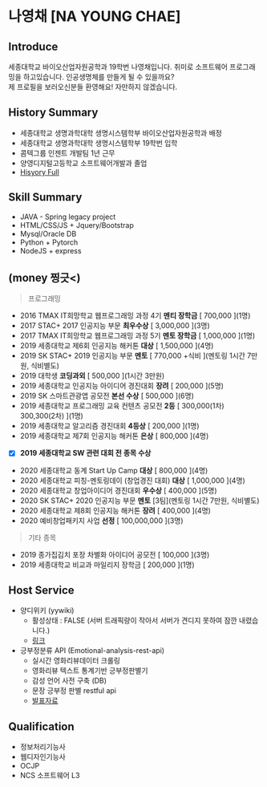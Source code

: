 # 나영채 [NA YOUNG CHAE]
## Introduce
세종대학교 바이오산업자원공학과 19학번 나영채입니다. 취미로 소프트웨어 프로그래밍을 하고있습니다. 인공생명체를 만들게 될 수 있을까요?  
제 프로필을 보러오신분들 환영해요! 자만하지 않겠습니다.

## History Summary
- 세종대학교 생명과학대학 생명시스템학부 바이오산업자원공학과 배정
- 세종대학교 생명과학대학 생명시스템학부 19학번 입학
- 콤텍그룹 인젠트 개발팀 1년 근무
- 양영디지털고등학교 소프트웨어개발과 졸업
- [Hisyory Full]()

## Skill Summary
- JAVA - Spring legacy project
- HTML/CSS/JS + Jquery/Bootstrap
- Mysql/Oracle DB
- Python + Pytorch
- NodeJS + express

## (money 찡긋<)
> 프로그래밍
- 2016 TMAX IT희망학교 웹프로그래밍 과정 4기 **멘티 장학금** \[ 700,000 \](1명)
- 2017 STAC+ 2017 인공지능 부문 **최우수상** \[ 3,000,000 \](3명)
- 2017 TMAX IT희망학교 웹프로그래밍 과정 5기 **멘토 장학금** \[ 1,000,000 \](1명)
- 2019 세종대학교 제6회 인공지능 해커톤 **대상** \[ 1,500,000 \](4명)
- 2019 SK STAC+ 2019 인공지능 부문 **멘토** \[ 770,000 +식비 \](멘토링 1시간 7만원, 식비별도)
- 2019 대학생 **코딩과외** \[ 500,000 \](1시간 3만원)
- 2019 세종대학교 인공지능 아이디어 경진대회 **장려** \[ 200,000 \](5명)
- 2019 SK 스마트관광앱 공모전 **본선 수상** \[ 500,000 \](6명)
- 2019 세종대학교 프로그래밍 교육 컨텐츠 공모전 **2등** \[ 300,000(1차) 300,300(2차) \](1명)
- 2019 세종대학교 알고리즘 경진대회 **4등상** \[ 200,000 \](1명)
- 2019 세종대학교 제7회 인공지능 해커톤 **은상** \[ 800,000 \](4명)  
- [x] **2019 세종대학교 SW 관련 대회 전 종목 수상** 
- 2020 세종대학교 동계 Start Up Camp **대상** \[ 800,000 \](4명)
- 2020 세종대학교 피칭-멘토링데이 (창업경진 대회) **대상** \[ 1,000,000 \](4명)
- 2020 세종대학교 창업아이디어 경진대회 **우수상** \[ 400,000 \](5명)
- 2020 SK STAC+ 2020 인공지능 부문 **멘토** \[3팀\](멘토링 1시간 7만원, 식비별도)
- 2020 세종대학교 제8회 인공지능 해커톤 **장려** \[ 400,000 \](4명)
- 2020 예비창업패키지 사업 **선정** \[ 100,000,000 \](3명)

> 기타 종목 
- 2019 종가집김치 포장 차별화 아이디어 공모전 \[ 100,000 \](3명)
- 2019 세종대학교 비교과 마일리지 장학금 \[ 200,000 \](1명)

## Host Service
- 양디위키 (yywiki)
	- 활성상태 : FALSE (서버 트래픽량이 작아서 서버가 견디지 못하여 잠깐 내렸습니다.)
	- [링크](http://yywiki.lunab.xyz)
- 긍부정분류 API (Emotional-analysis-rest-api)
	- 실시간 영화리뷰데이터 크롤링
	- 영화리뷰 텍스트 통계기반 긍부정판별기
	- 감성 언어 사전 구축 (DB)
	- 문장 긍부정 판별 restful api
	- [발표자료](https://github.com/lunaB/Text-Emotional-Analysis-Rest-API/blob/master/Text-Emotional-Analysis-Rest-API.pptx)
	
## Qualification
- 정보처리기능사
- 웹디자인기능사
- OCJP
- NCS 소프트웨어 L3

